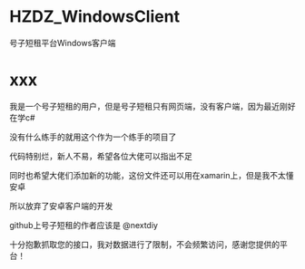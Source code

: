 # HZDZ_WindowsClient
号子短租平台Windows客户端

# xxx

我是一个号子短租的用户，但是号子短租只有网页端，没有客户端，因为最近刚好在学c#

没有什么练手的就用这个作为一个练手的项目了

代码特别烂，新人不易，希望各位大佬可以指出不足

同时也希望大佬们添加新的功能，这份文件还可以用在xamarin上，但是我不太懂安卓

所以放弃了安卓客户端的开发

github上号子短租的作者应该是 @nextdiy

十分抱歉抓取您的接口，我对数据进行了限制，不会频繁访问，感谢您提供的平台！
